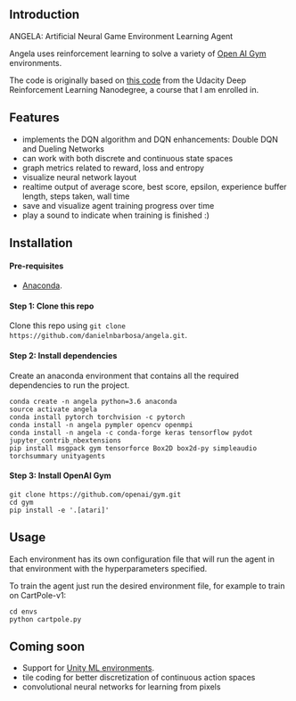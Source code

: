 ## Introduction

ANGELA: Artificial Neural Game Environment Learning Agent

Angela uses reinforcement learning to solve a variety of [Open AI Gym](https://gym.openai.com/) environments.

The code is originally based on [this code](https://github.com/udacity/deep-reinforcement-learning/tree/master/dqn) from the Udacity Deep Reinforcement Learning Nanodegree, a course that I am enrolled in.


## Features
- implements the DQN algorithm and DQN enhancements: Double DQN and Dueling Networks
- can work with both discrete and continuous state spaces
- graph metrics related to reward, loss and entropy
- visualize neural network layout
- realtime output of average score, best score, epsilon, experience buffer length, steps taken, wall time
- save and visualize agent training progress over time
- play a sound to indicate when training is finished :)


## Installation

#### Pre-requisites
- [Anaconda](https://www.anaconda.com/download/).

#### Step 1: Clone this repo
Clone this repo using `git clone https://github.com/danielnbarbosa/angela.git`.

#### Step 2: Install dependencies
Create an anaconda environment that contains all the required dependencies to run the project.

```
conda create -n angela python=3.6 anaconda
source activate angela
conda install pytorch torchvision -c pytorch
conda install -n angela pympler opencv openmpi
conda install -n angela -c conda-forge keras tensorflow pydot jupyter_contrib_nbextensions
pip install msgpack gym tensorforce Box2D box2d-py simpleaudio torchsummary unityagents
```

#### Step 3: Install OpenAI Gym
```
git clone https://github.com/openai/gym.git
cd gym
pip install -e '.[atari]'
```


## Usage
Each environment has its own configuration file that will run the agent in that environment with the hyperparameters specified.

To train the agent just run the desired environment file, for example to train on CartPole-v1:

```
cd envs
python cartpole.py
```



## Coming soon
- Support for [Unity ML environments](https://github.com/Unity-Technologies/ml-agents/blob/master/docs/Learning-Environment-Examples.md#banana-collector).
- tile coding for better discretization of continuous action spaces
- convolutional neural networks for learning from pixels
